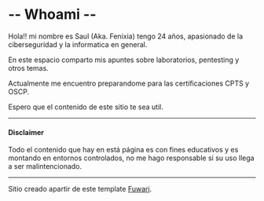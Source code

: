 # -- Whoami --

Hola!! mi nombre es Saul (Aka. Fenixia) tengo 24 años, apasionado de la ciberseguridad y la informatica en general.

En este espacio comparto mis apuntes sobre laboratorios, pentesting y otros temas.

Actualmente me encuentro preparandome para las certificaciones CPTS y OSCP.

Espero que el contenido de este sitio te sea util.

---
#### Disclaimer
Todo el contenido que hay en está página es con fines educativos y es montando en entornos controlados, no me hago responsable si su uso llega a ser malintencionado.

---

Sitio creado apartir de este template [Fuwari](https://github.com/saicaca/fuwari).
